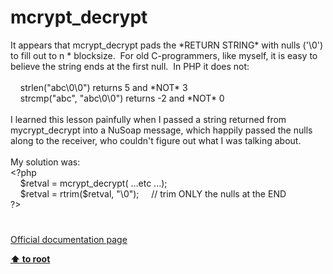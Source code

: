 # mcrypt_decrypt




<div class="phpcode"><span class="html">
It appears that mcrypt_decrypt pads the *RETURN STRING* with nulls (&apos;\0&apos;) to fill out to n * blocksize.&#xA0; For old C-programmers, like myself, it is easy to believe the string ends at the first null.&#xA0; In PHP it does not:
<br>
<br>&#xA0; &#xA0; strlen(&quot;abc\0\0&quot;) returns 5 and *NOT* 3
<br>&#xA0; &#xA0; strcmp(&quot;abc&quot;, &quot;abc\0\0&quot;) returns -2 and *NOT* 0
<br>
<br>I learned this lesson painfully when I passed a string returned from mycrypt_decrypt into a NuSoap message, which happily passed the nulls along to the receiver, who couldn&apos;t figure out what I was talking about.
<br>
<br>My solution was:
<br><span class="default">&lt;?php
<br>&#xA0; &#xA0; $retval </span><span class="keyword">= </span><span class="default">mcrypt_decrypt</span><span class="keyword">( ...</span><span class="default">etc </span><span class="keyword">...);
<br>&#xA0; &#xA0; </span><span class="default">$retval </span><span class="keyword">= </span><span class="default">rtrim</span><span class="keyword">(</span><span class="default">$retval</span><span class="keyword">, </span><span class="string">&quot;\0&quot;</span><span class="keyword">);&#xA0; &#xA0;&#xA0; </span><span class="comment">// trim ONLY the nulls at the END
<br></span><span class="default">?&gt;</span>
</span>
</div>
  

#

[Official documentation page](https://www.php.net/manual/en/function.mcrypt-decrypt.php)

**[⬆ to root](/)**